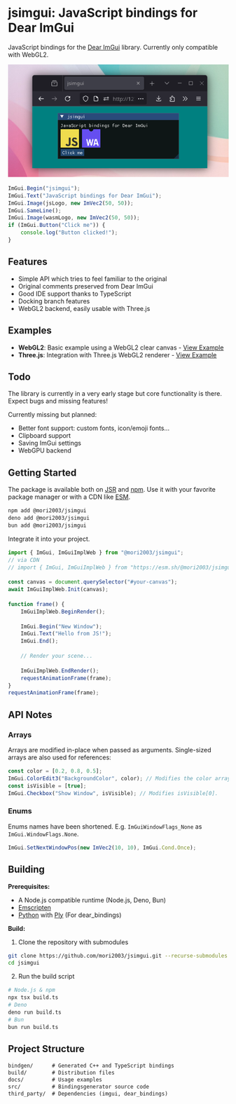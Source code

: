 # jsimgui: JavaScript bindings for Dear ImGui

JavaScript bindings for the [Dear ImGui](https://github.com/ocornut/imgui) library. Currently only compatible with WebGL2.

![showcase](./docs/showcase.png)

```js
ImGui.Begin("jsimgui");
ImGui.Text("JavaScript bindings for Dear ImGui");
ImGui.Image(jsLogo, new ImVec2(50, 50));
ImGui.SameLine();
ImGui.Image(wasmLogo, new ImVec2(50, 50));
if (ImGui.Button("Click me")) {
    console.log("Button clicked!");
}
```



## Features

- Simple API which tries to feel familiar to the original
- Original comments preserved from Dear ImGui
- Good IDE support thanks to TypeScript
- Docking branch features
- WebGL2 backend, easily usable with Three.js

## Examples

- **WebGL2**: Basic example using a WebGL2 clear canvas - [View Example](https://mori2003.github.io/jsimgui/docs/examples/webgl/)
- **Three.js**: Integration with Three.js WebGL2 renderer - [View Example](https://mori2003.github.io/jsimgui/docs/examples/threegl/)

## Todo
The library is currently in a very early stage but core functionality is there. Expect bugs and missing features!

Currently missing but planned:
- Better font support: custom fonts, icon/emoji fonts...
- Clipboard support
- Saving ImGui settings
- WebGPU backend



## Getting Started

The package is available both on [JSR](https://jsr.io/@mori2003/jsimgui/) and [npm](https://www.npmjs.com/package/@mori2003/jsimgui). Use it with your favorite package manager or with a CDN like [ESM](https://esm.sh/).

```bash
npm add @mori2003/jsimgui
deno add @mori2003/jsimgui
bun add @mori2003/jsimgui
```

Integrate it into your project.

```js
import { ImGui, ImGuiImplWeb } from "@mori2003/jsimgui";
// via CDN
// import { ImGui, ImGuiImplWeb } from "https://esm.sh/@mori2003/jsimgui";

const canvas = document.querySelector("#your-canvas");
await ImGuiImplWeb.Init(canvas);

function frame() {
    ImGuiImplWeb.BeginRender();

    ImGui.Begin("New Window");
    ImGui.Text("Hello from JS!");
    ImGui.End();

    // Render your scene...

    ImGuiImplWeb.EndRender();
    requestAnimationFrame(frame);
}
requestAnimationFrame(frame);
```

## API Notes

### Arrays

Arrays are modified in-place when passed as arguments. Single-sized arrays are also used for references:

```js
const color = [0.2, 0.8, 0.5];
ImGui.ColorEdit3("BackgroundColor", color); // Modifies the color array.
const isVisible = [true];
ImGui.Checkbox("Show Window", isVisible); // Modifies isVisible[0].
```

### Enums

Enums names have been shortened. E.g. `ImGuiWindowFlags_None` as `ImGui.WindowFlags.None`.

```js
ImGui.SetNextWindowPos(new ImVec2(10, 10), ImGui.Cond.Once);
```

## Building

**Prerequisites:**

- A Node.js compatible runtime (Node.js, Deno, Bun)
- [Emscripten](https://emscripten.org/)
- [Python](https://www.python.org/) with [Ply](https://pypi.org/project/ply/) (For dear_bindings)

**Build:**

1. Clone the repository with submodules

```bash
git clone https://github.com/mori2003/jsimgui.git --recurse-submodules
cd jsimgui
```

2. Run the build script

```bash
# Node.js & npm
npx tsx build.ts
# Deno
deno run build.ts
# Bun
bun run build.ts
```

## Project Structure

```
bindgen/      # Generated C++ and TypeScript bindings
build/        # Distribution files
docs/         # Usage examples
src/          # Bindingsgenerator source code
third_party/  # Dependencies (imgui, dear_bindings)
```
